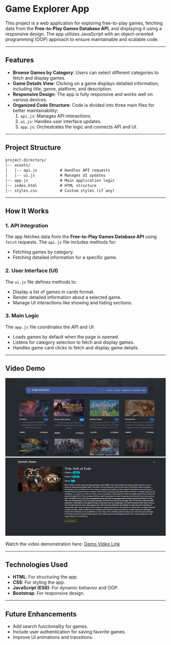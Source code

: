 # Game Explorer App

This project is a web application for exploring free-to-play games, fetching data from the **Free-to-Play Games Database API**, and displaying it using a responsive design. The app utilizes JavaScript with an object-oriented programming (OOP) approach to ensure maintainable and scalable code.

---

## Features

- **Browse Games by Category**: Users can select different categories to fetch and display games.
- **Game Details View**: Clicking on a game displays detailed information, including title, genre, platform, and description.
- **Responsive Design**: The app is fully responsive and works well on various devices.
- **Organized Code Structure**: Code is divided into three main files for better maintainability:
  1. `api.js`: Manages API interactions.
  2. `ui.js`: Handles user interface updates.
  3. `app.js`: Orchestrates the logic and connects API and UI.

---

## Project Structure

```plaintext
project-directory/
|-- assets/
|   |-- api.js          # Handles API requests
|   |-- ui.js           # Manages UI updates
|-- app.js              # Main application logic
|-- index.html          # HTML structure
|-- styles.css          # Custom styles (if any)
```

---

## How It Works

### 1. API Integration
The app fetches data from the **Free-to-Play Games Database API** using `fetch` requests. The `api.js` file includes methods for:
- Fetching games by category.
- Fetching detailed information for a specific game.


### 2. User Interface (UI)
The `ui.js` file defines methods to:
- Display a list of games in cards format.
- Render detailed information about a selected game.
- Manage UI interactions like showing and hiding sections.


### 3. Main Logic
The `app.js` file coordinates the API and UI:
- Loads games by default when the page is opened.
- Listens for category selection to fetch and display games.
- Handles game card clicks to fetch and display game details.

---

## Video Demo
![Design preview for the Time tracking dashboard coding challenge](./assets/image/preview_1.png)
![Design preview for the Time tracking dashboard coding challenge](./assets/image/preview_3.png)

Watch the video demonstration here:
[Demo Video Link](https://youtu.be/7Rj1XLOfNbE) <!-- Replace with actual link -->

---

## Technologies Used

- **HTML**: For structuring the app.
- **CSS**: For styling the app.
- **JavaScript (ES6)**: For dynamic behavior and OOP.
- **Bootstrap**: For responsive design.

---

## Future Enhancements

- Add search functionality for games.
- Include user authentication for saving favorite games.
- Improve UI animations and transitions.



